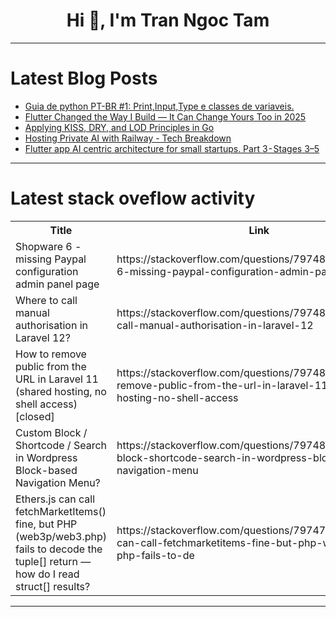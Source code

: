 <h1 align="center">Hi 👋, I'm Tran Ngoc Tam</h1>

---

# Latest Blog Posts 
<!-- BLOG-POST-LIST:START -->
- [Guia de python PT-BR #1: Print,Input,Type e classes de variaveis.](https://dev.to/vgermanndev/guia-de-python-1-printinputtype-e-classes-de-variaveis-33ek)
- [Flutter Changed the Way I Build — It Can Change Yours Too in 2025](https://dev.to/kiddo4lyf/flutter-changed-the-way-i-build-it-can-change-yours-too-in-2025-3ggi)
- [Applying KISS, DRY, and LOD Principles in Go](https://dev.to/leapcell/applying-kiss-dry-and-lod-principles-in-go-1ikf)
- [Hosting Private AI with Railway - Tech Breakdown](https://dev.to/loudbook/hosting-private-ai-with-railway-tech-breakdown-460o)
- [Flutter app AI centric architecture for small startups. Part 3 - Stages 3–5](https://dev.to/arenukvern/flutter-app-ai-centric-architecture-for-small-startups-part-3-stages-3-5-4jd9)
<!-- BLOG-POST-LIST:END -->

---

# Latest stack oveflow activity
<table>
  <tr><th>Title</th><th>Link</th></tr>
  <!-- STACKOVERFLOW:START --><tr><td>Shopware 6 - missing Paypal configuration admin panel page</td><td>https://stackoverflow.com/questions/79748392/shopware-6-missing-paypal-configuration-admin-panel-page</td></tr><tr><td>Where to call manual authorisation in Laravel 12?</td><td>https://stackoverflow.com/questions/79748228/where-to-call-manual-authorisation-in-laravel-12</td></tr><tr><td>How to remove public from the URL in Laravel 11 &lpar;shared hosting, no shell access&rpar; [closed]</td><td>https://stackoverflow.com/questions/79748205/how-to-remove-public-from-the-url-in-laravel-11-shared-hosting-no-shell-access</td></tr><tr><td>Custom Block / Shortcode / Search in Wordpress Block-based Navigation Menu?</td><td>https://stackoverflow.com/questions/79748086/custom-block-shortcode-search-in-wordpress-block-based-navigation-menu</td></tr><tr><td>Ethers.js can call fetchMarketItems&lpar;&rpar; fine, but PHP &lpar;web3p/web3.php&rpar; fails to decode the tuple[] return — how do I read struct[] results?</td><td>https://stackoverflow.com/questions/79747584/ethers-js-can-call-fetchmarketitems-fine-but-php-web3p-web3-php-fails-to-de</td></tr><!-- STACKOVERFLOW:END -->
</table>

---


